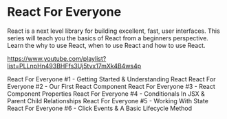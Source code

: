 # React For Everyone
React is a next level library for building excellent, fast, user interfaces. This series will teach you the basics of React from a beginners perspective. Learn the why to use React, when to use React and how to use React.

https://www.youtube.com/playlist?list=PLLnpHn493BHFfs3Uj5tvx17mXk4B4ws4p

React For Everyone #1 - Getting Started & Understanding React
React For Everyone #2 - Our First React Component
React For Everyone #3 - React Component Properties
React For Everyone #4 - Conditionals In JSX & Parent Child Relationships
React For Everyone #5 - Working With State
React For Everyone #6 - Click Events & A Basic Lifecycle Method
